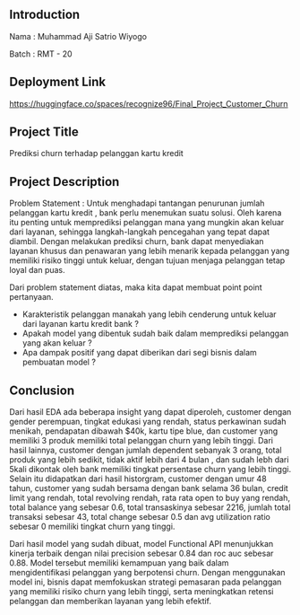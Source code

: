 
## Introduction

Nama     : Muhammad Aji Satrio Wiyogo

Batch    : RMT - 20 


## Deployment Link
https://huggingface.co/spaces/recognize96/Final_Project_Customer_Churn

## Project Title
Prediksi churn terhadap pelanggan kartu kredit

## Project Description
Problem Statement   : Untuk menghadapi tantangan penurunan jumlah pelanggan kartu kredit , bank perlu menemukan suatu solusi. Oleh karena itu penting  untuk memprediksi pelanggan mana yang mungkin akan keluar dari layanan, sehingga langkah-langkah pencegahan yang tepat dapat diambil. Dengan melakukan prediksi churn, bank dapat menyediakan layanan khusus dan penawaran yang lebih menarik kepada pelanggan yang memiliki risiko tinggi untuk keluar, dengan tujuan menjaga pelanggan tetap loyal dan puas.

Dari problem statement diatas, maka kita dapat membuat point point pertanyaan.

- Karakteristik pelanggan manakah yang lebih cenderung untuk keluar dari layanan kartu kredit bank ?
- Apakah model yang dibentuk sudah baik dalam memprediksi pelanggan yang akan keluar ?
- Apa dampak positif yang dapat diberikan dari segi bisnis dalam pembuatan model ?


## Conclusion

Dari hasil EDA ada beberapa insight yang dapat diperoleh, customer dengan gender perempuan, tingkat edukasi yang rendah, status perkawinan sudah menikah, pendapatan dibawah $40k, kartu tipe blue, dan customer yang memiliki 3 produk memiliki total pelanggan churn yang lebih tinggi. Dari hasil lainnya, customer dengan jumlah dependent sebanyak 3 orang, total produk yang lebih sedikit, tidak aktif lebih dari 4 bulan , dan sudah lebh dari 5kali dikontak oleh bank memiliki tingkat persentase churn yang lebih tinggi. Selain itu didapatkan dari hasil historgram, customer dengan umur 48 tahun, customer yang sudah bersama dengan bank selama 36 bulan, credit limit yang rendah, total revolving rendah, rata rata open to buy yang rendah, total balance yang sebesar 0.6,  total transaskinya sebesar 2216, jumlah total transaksi sebesar 43, total change sebesar 0.5 dan avg utilization ratio sebesar 0 memiliki tingkat churn yang tinggi.

Dari hasil model yang sudah dibuat,  model Functional API menunjukkan kinerja terbaik dengan nilai precision sebesar 0.84 dan roc auc sebesar 0.88. Model tersebut memiliki kemampuan yang baik dalam mengidentifikasi pelanggan yang berpotensi churn. Dengan menggunakan model ini, bisnis dapat memfokuskan strategi pemasaran pada pelanggan yang memiliki risiko churn yang lebih tinggi, serta meningkatkan retensi pelanggan dan memberikan layanan yang lebih efektif.
